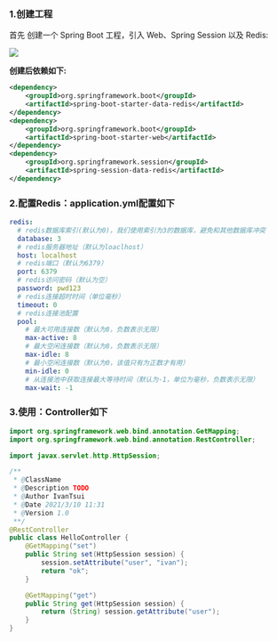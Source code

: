 ### 1.创建工程

首先 创建一个 Spring Boot 工程，引入 Web、Spring Session 以及 Redis:

![](C:\Users\Administrator\Desktop\secret\img\sessionRedis.webp)

**创建后依赖如下:**

```xml
<dependency>
    <groupId>org.springframework.boot</groupId>
    <artifactId>spring-boot-starter-data-redis</artifactId>
</dependency>
<dependency>
    <groupId>org.springframework.boot</groupId>
    <artifactId>spring-boot-starter-web</artifactId>
</dependency>
<dependency>
    <groupId>org.springframework.session</groupId>
    <artifactId>spring-session-data-redis</artifactId>
</dependency>
```

### 2.配置Redis：**application.yml配置如下**

```yaml
redis:
  # redis数据库索引(默认为0)，我们使用索引为3的数据库，避免和其他数据库冲突
  database: 3
  # redis服务器地址（默认为loaclhost）
  host: localhost
  # redis端口（默认为6379）
  port: 6379
  # redis访问密码（默认为空）
  password: pwd123
  # redis连接超时时间（单位毫秒）
  timeout: 0
  # redis连接池配置
  pool:
    # 最大可用连接数（默认为8，负数表示无限）
    max-active: 8
    # 最大空闲连接数（默认为8，负数表示无限）
    max-idle: 8
    # 最小空闲连接数（默认为0，该值只有为正数才有用）
    min-idle: 0
    # 从连接池中获取连接最大等待时间（默认为-1，单位为毫秒，负数表示无限）
    max-wait: -1
```

### 3.使用：**Controller如下**

```java
import org.springframework.web.bind.annotation.GetMapping;
import org.springframework.web.bind.annotation.RestController;

import javax.servlet.http.HttpSession;

/**
 * @ClassName
 * @Description TODO
 * @Author IvanTsui
 * @Date 2021/3/10 11:31
 * @Version 1.0
 **/
@RestController
public class HelloController {
    @GetMapping("set")
    public String set(HttpSession session) {
        session.setAttribute("user", "ivan");
        return "ok";
    }

    @GetMapping("get")
    public String get(HttpSession session) {
        return (String) session.getAttribute("user");
    }
}
```

